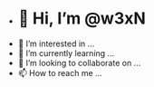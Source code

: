 - # 👋 Hi, I’m @w3xN
- 👀 I’m interested in ...
- 🌱 I’m currently learning ...
- 💞️ I’m looking to collaborate on ...
- 📫 How to reach me ...

<!---
w3xN/w3xN is a ✨ special ✨ repository because its `README.md` (this file) appears on your GitHub profile.
You can click the Preview link to take a look at your changes.
--->
